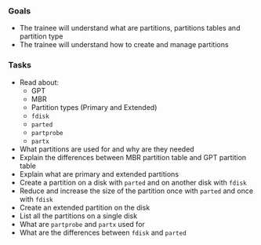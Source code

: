 ### Goals
- The trainee will understand what are partitions, partitions tables and partition type
- The trainee will understand how to create and manage partitions 

### Tasks
- Read about:
  - GPT
  - MBR
  - Partition types (Primary and Extended)
  - `fdisk`
  - `parted`
  - `partprobe`
  - `partx`
- What partitions are used for and why are they needed
- Explain the differences between MBR partition table and GPT partition table
- Explain what are primary and extended partitions 
- Create a partition on a disk with `parted` and on another disk with `fdisk`
- Reduce and increase the size of the partition once with `parted` and once with `fdisk`
- Create an extended partition on the disk 
- List all the partitions on a single disk 
- What are `partprobe` and `partx` used for
- What are the differences between `fdisk` and `parted`

